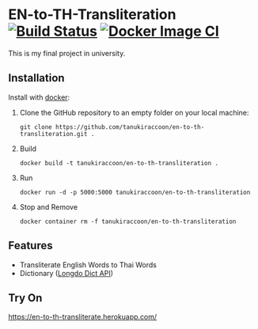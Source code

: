 # EN-to-TH-Transliteration [![Build Status](https://app.travis-ci.com/tanukiraccoon/EN-to-TH-Transliteration.svg?branch=main)](https://app.travis-ci.com/tanukiraccoon/EN-to-TH-Transliteration) [![Docker Image CI](https://github.com/tanukiraccoon/EN-to-TH-Transliteration/actions/workflows/docker-image.yml/badge.svg)](https://github.com/tanukiraccoon/EN-to-TH-Transliteration/actions/workflows/docker-image.yml)
This is my final project in university.
## Installation
Install with [docker](https://www.docker.com/):
1. Clone the GitHub repository to an empty folder on your local machine:
    ```shell
    git clone https://github.com/tanukiraccoon/en-to-th-transliteration.git .
    ```
2. Build
    ```shell
    docker build -t tanukiraccoon/en-to-th-transliteration .
    ```
3. Run
    ```shell
    docker run -d -p 5000:5000 tanukiraccoon/en-to-th-transliteration
    ```
4. Stop and Remove
    ```shell
    docker container rm -f tanukiraccoon/en-to-th-transliteration
    ```
## Features
  * Transliterate English Words to Thai Words
  * Dictionary ([Longdo Dict API](https://dict.longdo.com/page/api))

## Try On
https://en-to-th-transliterate.herokuapp.com/
